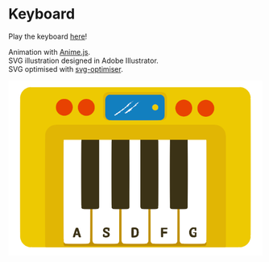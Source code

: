 # Keyboard

Play the keyboard [here](https://rhodespeter.github.io/keyboard/)!

Animation with [Anime.js](http://anime-js.com/). <br>
SVG illustration designed in Adobe Illustrator. <br>
SVG optimised with [svg-optimiser](http://petercollingridge.appspot.com/svg-optimiser).

![](https://github.com/RhodesPeter/keyboard/blob/master/assets/illustration-for-readme.png)
